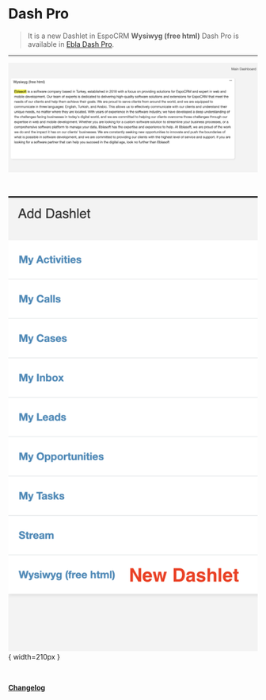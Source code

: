 # Dash Pro <a href="https://www.eblasoft.com.tr/espocrm-extension-page/ebla-dash-pro" target="_blank" id="ext-version" data-id="64be3b2a63390fb0a"></a>

> It is a new Dashlet in EspoCRM **Wysiwyg  (free html)**
> Dash Pro is available in [Ebla Dash Pro](https://www.eblasoft.com.tr/espocrm-extension-page/dash-pro).

---

![Dash Pro](../../_static/images/extensions/dashlet-pro/dash-pro.png)

<br>

![Dash Pro](../../_static/images/extensions/dashlet-pro/dash-pro-op.png){ width=210px }


<br>

**<font color=gray> [Changelog](changelog.md) </font>**
